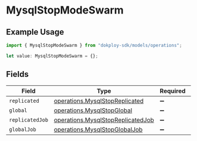 # MysqlStopModeSwarm

## Example Usage

```typescript
import { MysqlStopModeSwarm } from "dokploy-sdk/models/operations";

let value: MysqlStopModeSwarm = {};
```

## Fields

| Field                                                                                  | Type                                                                                   | Required                                                                               | Description                                                                            |
| -------------------------------------------------------------------------------------- | -------------------------------------------------------------------------------------- | -------------------------------------------------------------------------------------- | -------------------------------------------------------------------------------------- |
| `replicated`                                                                           | [operations.MysqlStopReplicated](../../models/operations/mysqlstopreplicated.md)       | :heavy_minus_sign:                                                                     | N/A                                                                                    |
| `global`                                                                               | [operations.MysqlStopGlobal](../../models/operations/mysqlstopglobal.md)               | :heavy_minus_sign:                                                                     | N/A                                                                                    |
| `replicatedJob`                                                                        | [operations.MysqlStopReplicatedJob](../../models/operations/mysqlstopreplicatedjob.md) | :heavy_minus_sign:                                                                     | N/A                                                                                    |
| `globalJob`                                                                            | [operations.MysqlStopGlobalJob](../../models/operations/mysqlstopglobaljob.md)         | :heavy_minus_sign:                                                                     | N/A                                                                                    |